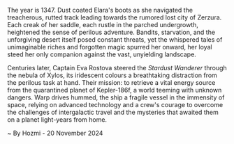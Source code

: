 
The year is 1347.  Dust coated Elara's boots as she navigated the treacherous, rutted track leading towards the rumored lost city of Zerzura.  Each creak of her saddle, each rustle in the parched undergrowth, heightened the sense of perilous adventure.  Bandits, starvation, and the unforgiving desert itself posed constant threats, yet the whispered tales of unimaginable riches and forgotten magic spurred her onward, her loyal steed her only companion against the vast, unyielding landscape.


Centuries later, Captain Eva Rostova steered the *Stardust Wanderer* through the nebula of Xylos, its iridescent colours a breathtaking distraction from the perilous task at hand.  Their mission: to retrieve a vital energy source from the quarantined planet of Kepler-186f, a world teeming with unknown dangers.  Warp drives hummed, the ship a fragile vessel in the immensity of space, relying on advanced technology and a crew's courage to overcome the challenges of intergalactic travel and the mysteries that awaited them on a planet light-years from home.

~ By Hozmi - 20 November 2024
